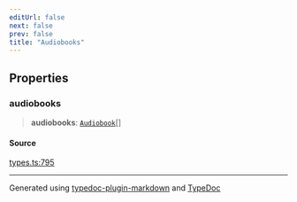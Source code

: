 ```yaml
---
editUrl: false
next: false
prev: false
title: "Audiobooks"
---
```


## Properties

### audiobooks

> **audiobooks**: [`Audiobook`](/api/interfaces/audiobook/)[]

#### Source

[types.ts:795](https://github.com/fostertheweb/spotify-web-sdk/blob/eb6b780/src/types.ts#L795)

***

Generated using [typedoc-plugin-markdown](https://www.npmjs.com/package/typedoc-plugin-markdown) and [TypeDoc](https://typedoc.org/)

